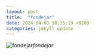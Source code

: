 ```yaml
---
layout: post
title:  "fondejar"
date: 2024-04-03 10:35:19 +0200
categories: jekyll update
---
```





![fondejar]()*fondejar*&nbsp;



[jekyll-docs]: https://jekyllrb.com/docs/home
[jekyll-gh]:   https://github.com/jekyll/jekyll
[jekyll-talk]: https://talk.jekyllrb.com/
